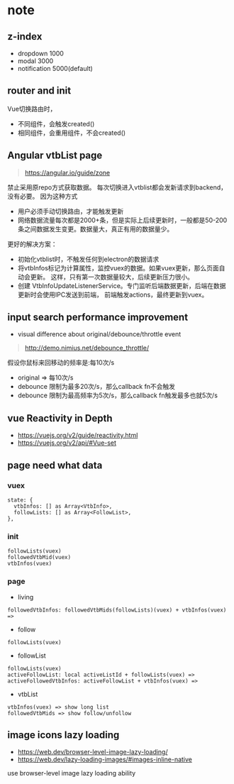 # note

##  z-index
- dropdown 1000
- modal 3000
- notification 5000(default)

## router and init
Vue切换路由时，
- 不同组件，会触发created()
- 相同组件，会重用组件，不会created()

## Angular vtbList page
> https://angular.io/guide/zone

禁止采用原repo方式获取数据。 每次切换进入vtblist都会发新请求到backend，没有必要。 因为这种方式
- 用户必须手动切换路由，才能触发更新
- 网络数据流量每次都是2000+条，但是实际上后续更新时，一般都是50-200条之间数据发生变更。数据量大，真正有用的数据量少。

更好的解决方案：
- 初始化vtblist时，不触发任何到electron的数据请求
- 将vtbInfos标记为计算属性，监控vuex的数据。如果vuex更新，那么页面自动会更新。
这样，只有第一次数据量较大，后续更新压力很小。
- 创建 VtbInfoUpdateListenerService。专门监听后端数据更新，后端在数据更新时会使用IPC发送到前端，
前端触发actions，最终更新到vuex。

## input search performance improvement
- visual difference about original/debounce/throttle event
> http://demo.nimius.net/debounce_throttle/

假设你鼠标来回移动的频率是:每10次/s
- original => 每10次/s
- debounce 限制为最多20次/s，那么callback fn不会触发
- debounce 限制为最高频率为5次/s，那么callback fn触发最多也就5次/s

## vue Reactivity in Depth
- https://vuejs.org/v2/guide/reactivity.html
- https://vuejs.org/v2/api/#Vue-set

## page need what data
### vuex
```
state: {
  vtbInfos: [] as Array<VtbInfo>,
  followLists: [] as Array<FollowList>,
},
```
### init
```
followLists(vuex) 
followedVtbMid(vuex)
vtbInfos(vuex)
```
### page 
- living
```
followedVtbInfos: followedVtbMids(followLists)(vuex) + vtbInfos(vuex) =>
```
- follow
```
followLists(vuex)
```
- followList  
```
followLists(vuex)
activeFollowList: local activeListId + followLists(vuex) =>
activeFollowedVtbInfos: activeFollowList + vtbInfos(vuex) =>
```   
- vtbList
```
vtbInfos(vuex) => show long list
followedVtbMids => show follow/unfollow
```

##  image icons lazy loading
- https://web.dev/browser-level-image-lazy-loading/
- https://web.dev/lazy-loading-images/#images-inline-native

use browser-level image lazy loading ability


